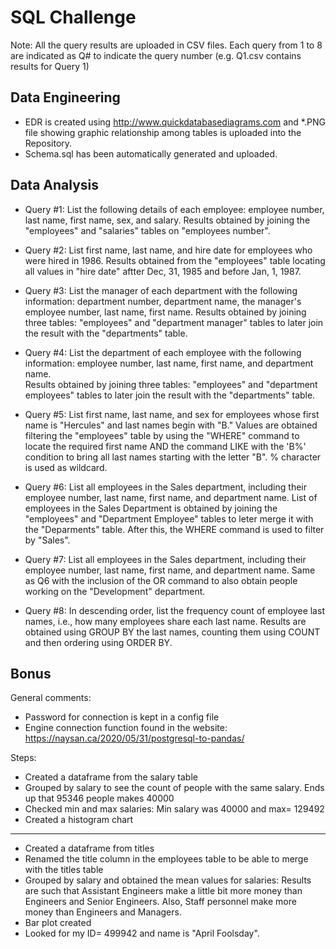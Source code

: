 # SQL Challenge
Note: All the query results are uploaded in CSV files. Each query from 1 to 8 are indicated as Q# to indicate the query number (e.g. Q1.csv contains results for Query 1)

## Data Engineering
* EDR is created using http://www.quickdatabasediagrams.com and *.PNG file showing graphic relationship among tables is uploaded into the Repository. 
* Schema.sql has been automatically generated and uploaded. 

## Data Analysis
* Query #1:  List the following details of each employee: employee number, last name, first name, sex, and salary.
    Results obtained by joining the "employees" and "salaries" tables on "employees number". 

* Query #2:  List first name, last name, and hire date for employees who were hired in 1986.
    Results obtained from the "employees" table locating all values in "hire date" aftter Dec, 31, 1985 and before Jan, 1, 1987. 

* Query #3: List the manager of each department with the following information: department number, department name, the manager's employee number, last name, first name.
    Results obtained by joining three tables: "employees" and "department manager" tables to later join the result with the "departments" table.

* Query #4: List the department of each employee with the following information: employee number, last name, first name, and department name.  
    Results obtained by joining three tables: "employees" and "department employees" tables to later join the result with the "departments" table.

* Query #5: List first name, last name, and sex for employees whose first name is "Hercules" and last names begin with "B."
    Values are obtained filtering the "employees" table by using the "WHERE" command to locate the required first name AND the command LIKE with the 'B%' condition to bring all last names starting with the letter "B". % character is used as wildcard. 

* Query #6: List all employees in the Sales department, including their employee number, last name, first name, and department name.
    List of employees in the Sales Department is obtained by joining the "employees" and "Department Employee" tables to leter merge it with the "Deparments" table. After this, the WHERE command is used to filter by "Sales". 

* Query #7: List all employees in the Sales department, including their employee number, last name, first name, and department name.
    Same as Q6 with the inclusion of the OR command to also obtain people working on the "Development" department. 

* Query #8: In descending order, list the frequency count of employee last names, i.e., how many employees share each last name.
    Results are obtained using GROUP BY the last names, counting them using COUNT and then ordering using ORDER BY. 

## Bonus 
General comments:
* Password for connection is kept in a config file
* Engine connection function found in the website: https://naysan.ca/2020/05/31/postgresql-to-pandas/

Steps:
* Created a dataframe from the salary table
* Grouped by salary to see the count of people with the same salary. Ends up that 95346 people makes 40000
* Checked min and max salaries: Min salary was 40000 and max= 129492
* Created a histogram chart

------------------------------------
* Created a dataframe from titles
* Renamed the title column in the employees table to be able to merge with the titles table
* Grouped by salary and obtained the mean values for salaries: Results are such that Assistant Engineers make a little bit more money than Engineers and Senior Engineers. Also, Staff personnel make more money than Engineers and Managers.
* Bar plot created
* Looked for my ID= 499942 and name is "April Foolsday".